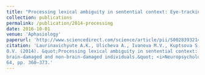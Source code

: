 ```yaml
---
title: "Processing lexical ambiguity in sentential context: Eye-tracking data from brain-damaged and non-brain-damaged individuals"
collection: publications
permalink: /publication/2014-processing
date: 2016-10-01
venue: 'Aphasiology'
paperurl: 'http://www.sciencedirect.com/science/article/pii/S0028393214003455'
citation: 'Laurinavichyute A.K., Ulicheva A., Ivanova M.V., Kuptsova S.V., Dragoy,
O.V. (2014). &quot;Processing lexical ambiguity in sentential context: Eye-tracking data from
brain-damaged and non-brain-damaged individuals.&quot; <i>Neuropsychologia</i>. Vol.
64, pp. 360–373.'
---
```


